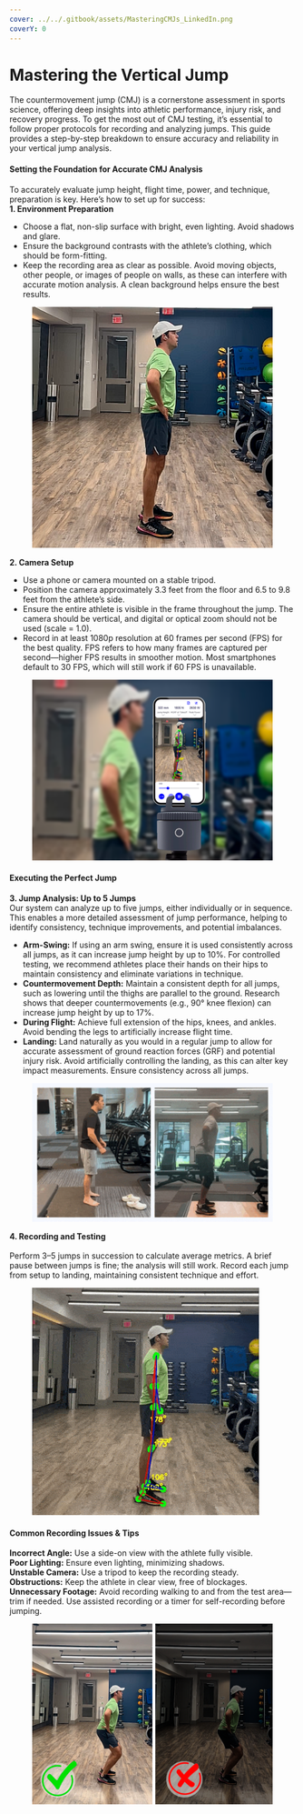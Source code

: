 ```yaml
---
cover: ../../.gitbook/assets/MasteringCMJs_LinkedIn.png
coverY: 0
---
```


# Mastering the Vertical Jump

The countermovement jump (CMJ) is a cornerstone assessment in sports science, offering deep insights into athletic performance, injury risk, and recovery progress. To get the most out of CMJ testing, it’s essential to follow proper protocols for recording and analyzing jumps. This guide provides a step-by-step breakdown to ensure accuracy and reliability in your vertical jump analysis.

#### Setting the Foundation for Accurate CMJ Analysis

To accurately evaluate jump height, flight time, power, and technique, preparation is key. Here’s how to set up for success:\
**1. Environment Preparation**

* Choose a flat, non-slip surface with bright, even lighting. Avoid shadows and glare.
* Ensure the background contrasts with the athlete’s clothing, which should be form-fitting.
* Keep the recording area as clear as possible. Avoid moving objects, other people, or images of people on walls, as these can interfere with accurate motion analysis. A clean background helps ensure the best results.

<figure><img src="../../.gitbook/assets/image (21).png" alt=""><figcaption></figcaption></figure>

**2. Camera Setup**

* Use a phone or camera mounted on a stable tripod.
* Position the camera approximately 3.3 feet from the floor and 6.5 to 9.8 feet from the athlete’s side.
* Ensure the entire athlete is visible in the frame throughout the jump. The camera should be vertical, and digital or optical zoom should not be used (scale = 1.0).
* Record in at least 1080p resolution at 60 frames per second (FPS) for the best quality. FPS refers to how many frames are captured per second—higher FPS results in smoother motion. Most smartphones default to 30 FPS, which will still work if 60 FPS is unavailable.

<figure><img src="../../.gitbook/assets/image (22).png" alt=""><figcaption></figcaption></figure>

#### Executing the Perfect Jump

**3. Jump Analysis: Up to 5 Jumps**\
Our system can analyze up to five jumps, either individually or in sequence. This enables a more detailed assessment of jump performance, helping to identify consistency, technique improvements, and potential imbalances.

* **Arm-Swing:** If using an arm swing, ensure it is used consistently across all jumps, as it can increase jump height by up to 10%. For controlled testing, we recommend athletes place their hands on their hips to maintain consistency and eliminate variations in technique.
* **Countermovement Depth:** Maintain a consistent depth for all jumps, such as lowering until the thighs are parallel to the ground. Research shows that deeper countermovements (e.g., 90° knee flexion) can increase jump height by up to 17%.
* **During Flight:** Achieve full extension of the hips, knees, and ankles. Avoid bending the legs to artificially increase flight time.
* **Landing:** Land naturally as you would in a regular jump to allow for accurate assessment of ground reaction forces (GRF) and potential injury risk. Avoid artificially controlling the landing, as this can alter key impact measurements. Ensure consistency across all jumps.

<figure><img src="../../.gitbook/assets/3_CorrectIncorrect.gif" alt=""><figcaption></figcaption></figure>

**4. Recording and Testing**\
\
Perform 3–5 jumps in succession to calculate average metrics. A brief pause between jumps is fine; the analysis will still work. Record each jump from setup to landing, maintaining consistent technique and effort.

<figure><img src="../../.gitbook/assets/4_ProperlyExecutedJumps.gif" alt=""><figcaption></figcaption></figure>

#### Common Recording Issues & Tips

**Incorrect Angle:** Use a side-on view with the athlete fully visible.\
**Poor Lighting:** Ensure even lighting, minimizing shadows.\
**Unstable Camera:** Use a tripod to keep the recording steady.\
**Obstructions:** Keep the athlete in clear view, free of blockages.\
**Unnecessary Footage:** Avoid recording walking to and from the test area—trim if needed. Use assisted recording or a timer for self-recording before jumping.

<figure><img src="../../.gitbook/assets/image (24).png" alt=""><figcaption></figcaption></figure>

